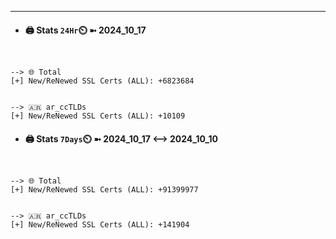 

---
- #### 🖨️ **Stats** `24Hr`⏲️ ➼ 2024_10_17
```console


--> 🌐 Total
[+] New/ReNewed SSL Certs (ALL): +6823684


--> 🇦🇷 ar_ccTLDs
[+] New/ReNewed SSL Certs (ALL): +10109

```

- #### 🖨️ **Stats** `7Days`⏲️ ➼ 2024_10_17 <--> 2024_10_10
```console


--> 🌐 Total
[+] New/ReNewed SSL Certs (ALL): +91399977


--> 🇦🇷 ar_ccTLDs
[+] New/ReNewed SSL Certs (ALL): +141904

```

